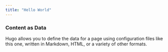 ```yaml
---
title: "Hello World"
---
```


### Content as Data

Hugo allows you to define the data for a page using configuration files like this one, written in Markdown, HTML, or a variety of other formats.
